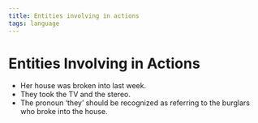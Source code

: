 ```yaml
---
title: Entities involving in actions
tags: language
---
```


# Entities Involving in Actions
- Her house was broken into last week.
- They took the TV and the stereo.
- The pronoun ‘they’ should be recognized as referring to the burglars who broke into the house.




















































